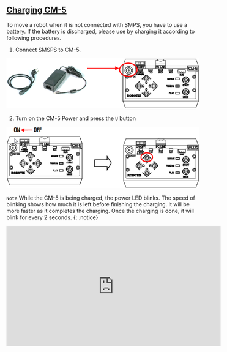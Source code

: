 ## [Charging CM-5](#charging-cm-5)
To move a robot when it is not connected with SMPS, you have to use a battery. If the battery is discharged, please use by charging it according to following procedures.

1. Connect SMSPS to CM-5.

  ![](/assets/images/parts/controller/cm-5/cm_5_charging-01.png)

2. Turn on the CM-5 Power and press the `U` button

  ![](/assets/images/parts/controller/cm-5/cm_5_charging-02.png)

`Note` While the CM-5 is being charged, the power LED blinks. The speed of blinking shows how much it is left before finishing the charging. It will be more faster as it completes the charging. Once the charging is done, it will blink for every 2 seconds.
{: .notice}

<iframe width="560" height="315" src="https://www.youtube.com/embed/V1l9lB1ny_4" frameborder="0" allowfullscreen></iframe>
